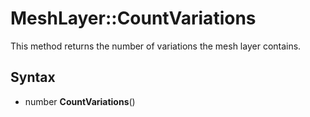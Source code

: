 # MeshLayer::CountVariations

This method returns the number of variations the mesh layer contains.

## Syntax

- number **CountVariations**()
